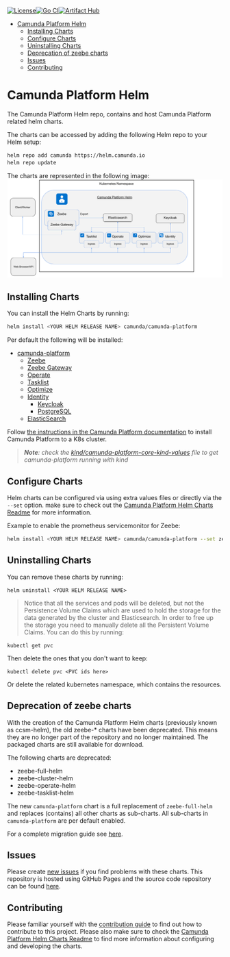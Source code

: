 [![License](https://img.shields.io/badge/License-Apache%202.0-blue.svg)](https://opensource.org/licenses/Apache-2.0)[![Go CI](https://github.com/camunda/camunda-platform-helm/actions/workflows/go.yml/badge.svg)](https://github.com/camunda/camunda-platform-helm/actions/workflows/go.yml)[![Artifact Hub](https://img.shields.io/endpoint?url=https://artifacthub.io/badge/repository/camunda)](https://artifacthub.io/packages/search?repo=camunda)

- [Camunda Platform Helm](#camunda-platform-helm)
  * [Installing Charts](#installing-charts)
  * [Configure Charts](#configure-charts)
  * [Uninstalling Charts](#uninstalling-charts)
  * [Deprecation of zeebe charts](#deprecation-of-zeebe-charts)
  * [Issues](#issues)
  * [Contributing](#contributing)

# Camunda Platform Helm
 
The Camunda Platform Helm repo, contains and host Camunda Platform related helm charts.

The charts can be accessed by adding the following Helm repo to your Helm setup:

```sh
helm repo add camunda https://helm.camunda.io
helm repo update
```

The charts are represented in the following image:
![HELM CHARTS](imgs/HelmChartImage.png)


## Installing Charts

You can install the Helm Charts by running:

```sh
helm install <YOUR HELM RELEASE NAME> camunda/camunda-platform
```

Per default the following will be installed:

- [camunda-platform](https://github.com/camunda/camunda-platform-helm/blob/main/charts/camunda-platform/README.md)
  - [Zeebe](https://github.com/camunda/camunda-platform-helm/blob/main/charts/camunda-platform/README.md#zeebe)
  - [Zeebe Gateway](https://github.com/camunda/camunda-platform-helm/blob/main/charts/camunda-platform/README.md#zeebe-gateway)
  - [Operate](https://github.com/camunda/camunda-platform-helm/blob/main/charts/camunda-platform/README.md#operate)
  - [Tasklist](https://github.com/camunda/camunda-platform-helm/blob/main/charts/camunda-platform/README.md#tasklist)
  - [Optimize](https://github.com/camunda/camunda-platform-helm/blob/main/charts/camunda-platform/README.md#optimize)
  - [Identity](https://github.com/camunda/camunda-platform-helm/blob/main/charts/camunda-platform/README.md#identity)
    - [Keycloak](https://github.com/bitnami/charts/tree/master/bitnami/keycloak)
    - [PostgreSQL](https://github.com/bitnami/charts/tree/master/bitnami/postgresql)
  - [ElasticSearch](https://github.com/elastic/helm-charts/tree/master/elasticsearch)

Follow [the instructions in the Camunda Platform documentation](https://docs.camunda.io/docs/self-managed/zeebe-deployment/kubernetes/index/) to install Camunda Platform to a K8s cluster.

> ***Note**: check the [kind/camunda-platform-core-kind-values](https://github.com/camunda/camunda-platform-helm/blob/main/kind/camunda-platform-core-kind-values.yaml) file to get camunda-platform running with kind*

## Configure Charts

Helm charts can be configured via using extra values files or directly via the `--set` option. make sure to check out the [Camunda Platform Helm Charts Readme](https://github.com/camunda/camunda-platform-helm/blob/main/charts/camunda-platform/README.md) for more information.

Example to enable the prometheus servicemonitor for Zeebe:

```sh
helm install <YOUR HELM RELEASE NAME> camunda/camunda-platform --set zeebe.prometheusServiceMonitor.enabled=true
```

## Uninstalling Charts

You can remove these charts by running:

```
helm uninstall <YOUR HELM RELEASE NAME>
```

> Notice that all the services and pods will be deleted, but not the Persistence Volume Claims which are used to hold the storage for the data generated by the cluster and Elasticsearch. In order to free up the storage you need to manually delete all the Persistent Volume Claims. You can do this by running:

```
kubectl get pvc
```

Then delete the ones that you don't want to keep:

```
kubectl delete pvc <PVC ids here>
```

Or delete the related kubernetes namespace, which contains the resources.

## Deprecation of zeebe charts

With the creation of the Camunda Platform Helm charts (previously known as ccsm-helm), the old zeebe-* charts have been deprecated.
This means they are no longer part of the repository and no longer maintained. The packaged charts are still available
for download.

The following charts are deprecated:

 * zeebe-full-helm
 * zeebe-cluster-helm
 * zeebe-operate-helm
 * zeebe-tasklist-helm

The new `camunda-platform` chart is a full replacement of `zeebe-full-helm` and replaces (contains) all other charts as sub-charts.
All sub-charts in `camunda-platform` are per default enabled.

For a complete migration guide see [here](https://github.com/camunda/camunda-platform-helm/blob/main/MIGRATION.md).

## Issues

Please create [new issues](https://github.com/camunda/camunda-platform-helm/issues) if you find problems with these charts. This repository is hosted using GitHub Pages and the source code repository can be found [here](https://github.com/camunda/camunda-platform-helm).

## Contributing

Please familiar yourself with the [contribution guide](https://github.com/camunda/camunda-platform-helm/blob/main/CONTRIBUTING.md) to find out how to contribute to this project. Please also make sure to check the [Camunda Platform Helm Charts Readme](https://github.com/camunda/camunda-platform-helm/blob/main/charts/camunda-platform/README.md) to find more information about configuring and developing the charts.
